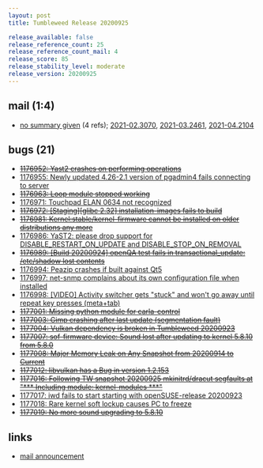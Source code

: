 ```yaml
---
layout: post
title: Tumbleweed Release 20200925

release_available: false
release_reference_count: 25
release_reference_count_mail: 4
release_score: 85
release_stability_level: moderate
release_version: 20200925
---
```


## mail (1:4)

- [no summary given](https://github.com/boombatower/tumbleweed-review/issues/10) (4 refs); [2021-02.3070](https://github.com/boombatower/tumbleweed-review/issues/10), [2021-03.2461](https://github.com/boombatower/tumbleweed-review/issues/10), [2021-04.2104](https://github.com/boombatower/tumbleweed-review/issues/10)

## bugs (21)

<!--more-->

- ~~[1176952: Yast2 crashes on performing operations](https://bugzilla.opensuse.org/show_bug.cgi?id=1176952)~~
- [1176955: Newly updated 4.26-2.1 version of pgadmin4 fails connecting to server](https://bugzilla.opensuse.org/show_bug.cgi?id=1176955)
- ~~[1176963: Loop module stopped working](https://bugzilla.opensuse.org/show_bug.cgi?id=1176963)~~
- [1176971: Touchpad ELAN 0634 not recognized](https://bugzilla.opensuse.org/show_bug.cgi?id=1176971)
- ~~[1176972: \[Staging\]\[glibc 2.32\] installation-images fails to build](https://bugzilla.opensuse.org/show_bug.cgi?id=1176972)~~
- ~~[1176981: Kernel:stable/kernel-firmware cannot be installed on older distributions any more](https://bugzilla.opensuse.org/show_bug.cgi?id=1176981)~~
- [1176986: YaST2: please drop support for DISABLE_RESTART_ON_UPDATE and DISABLE_STOP_ON_REMOVAL](https://bugzilla.opensuse.org/show_bug.cgi?id=1176986)
- ~~[1176989: \[Build 20200924\] openQA test fails in transactional_update: /etc/shadow lost contents](https://bugzilla.opensuse.org/show_bug.cgi?id=1176989)~~
- [1176994: Peazip crashes if built against Qt5](https://bugzilla.opensuse.org/show_bug.cgi?id=1176994)
- [1176997: net-snmp complains about its own configuration file when installed](https://bugzilla.opensuse.org/show_bug.cgi?id=1176997)
- [1176998: \[VIDEO\] Activity switcher gets "stuck" and won't go away until repeat key presses (meta+tab)](https://bugzilla.opensuse.org/show_bug.cgi?id=1176998)
- ~~[1177001: Missing python module for carla-control](https://bugzilla.opensuse.org/show_bug.cgi?id=1177001)~~
- ~~[1177003: Gimp crashing after last update (segmentation fault)](https://bugzilla.opensuse.org/show_bug.cgi?id=1177003)~~
- ~~[1177004: Vulkan dependency is broken in Tumbleweed 20200923](https://bugzilla.opensuse.org/show_bug.cgi?id=1177004)~~
- ~~[1177007: sof-firmware device: Sound lost after updating to kernel 5.8.10 from 5.8.0](https://bugzilla.opensuse.org/show_bug.cgi?id=1177007)~~
- ~~[1177008: Major Memory Leak on Any Snapshot from 20200914 to Current](https://bugzilla.opensuse.org/show_bug.cgi?id=1177008)~~
- ~~[1177012: libvulkan has a Bug in version 1.2.153](https://bugzilla.opensuse.org/show_bug.cgi?id=1177012)~~
- ~~[1177016: Following TW snapshot 20200925 mkinitrd/dracut segfaults at "*** Including module: kernel-modules ***"](https://bugzilla.opensuse.org/show_bug.cgi?id=1177016)~~
- [1177017: iwd fails to start starting with openSUSE-release 20200923](https://bugzilla.opensuse.org/show_bug.cgi?id=1177017)
- [1177018: Rare kernel soft lockup causes PC to freeze](https://bugzilla.opensuse.org/show_bug.cgi?id=1177018)
- ~~[1177019: No more sound upgrading to 5.8.10](https://bugzilla.opensuse.org/show_bug.cgi?id=1177019)~~



## links

- [mail announcement](https://github.com/boombatower/tumbleweed-review/issues/10)
